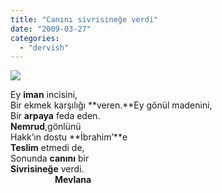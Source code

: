 ```yaml
---
title: "Canını sivrisineğe verdi"
date: "2009-03-27"
categories: 
  - "dervish"
---
```


  
![](/uploads/image/nemrut.jpg)

Ey **iman** incisini,  
Bir ekmek karşılığı **veren.**Ey gönül madenini,  
Bir **arpaya** feda eden.  
**Nemrud**,gönlünü  
Hakk’ın dostu **İbrahim’**e  
**Teslim** etmedi de,  
Sonunda **canını** bir  
**Sivrisineğe** verdi.  
                  **Mevlana**
